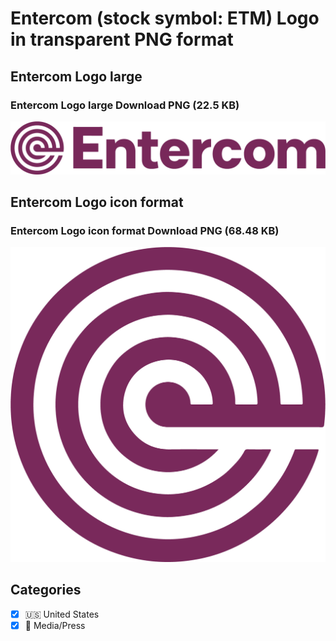 # Entercom (stock symbol: ETM) Logo in transparent PNG format

## Entercom Logo large

### Entercom Logo large Download PNG (22.5 KB)

![Entercom Logo large Download PNG (22.5 KB)](/img/orig/ETM_BIG-24f300a7.png)

## Entercom Logo icon format

### Entercom Logo icon format Download PNG (68.48 KB)

![Entercom Logo icon format Download PNG (68.48 KB)](/img/orig/ETM-a9983eac.png)



## Categories
- [x] 🇺🇸 United States
- [x] 📰 Media/Press
